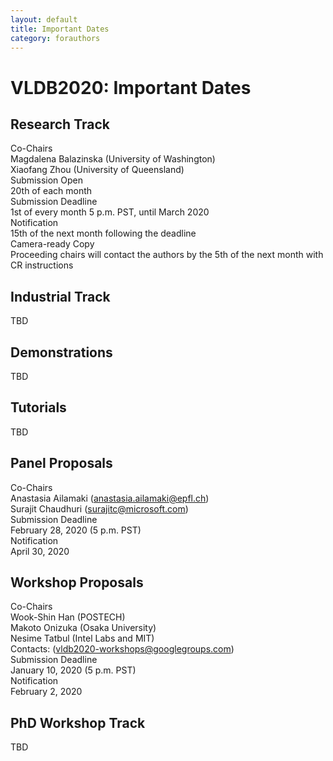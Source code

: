 ```yaml
---
layout: default
title: Important Dates
category: forauthors
---
```


# VLDB2020: Important Dates

## Research Track


<div class="col-group important-dates">
    <div class="col-3 id-head">Co-Chairs</div>
    <div class="col-9 id-col">Magdalena Balazinska (University of Washington)<br>
    Xiaofang Zhou (University of Queensland)</div>
</div>
<div class="col-group important-dates">
    <div class="col-3 id-head">Submission Open</div>
    <div class="col-9 id-col">20th of each month</div>
</div>
<div class="col-group important-dates">
    <div class="col-3 id-head">Submission Deadline</div>
    <div class="col-9 id-col">1st of every month 5 p.m. PST, until March 2020</div>
</div>
<div class="col-group important-dates">
    <div class="col-3 id-head">Notification</div>
    <div class="col-9 id-col">15th of the next month following the deadline</div>
</div>
<div class="col-group important-dates">
    <div class="col-3 id-head">Camera-ready Copy</div>
    <div class="col-9 id-col">Proceeding chairs will contact the authors by the 5th of the next month with CR instructions</div>
</div>

## Industrial Track

TBD

## Demonstrations

TBD

## Tutorials

TBD

## Panel Proposals

<div class="col-group important-dates">
    <div class="col-3 id-head">Co-Chairs</div>
    <div class="col-9 id-col">Anastasia Ailamaki (<a href="mailto:anastasia.ailamaki@epfl.ch">anastasia.ailamaki@epfl.ch</a>)<br>
Surajit Chaudhuri (<a href="mailto:surajitc@microsoft.com">surajitc@microsoft.com</a>)</div>
</div>
<div class="col-group important-dates">
    <div class="col-3 id-head">Submission Deadline</div>
    <div class="col-9 id-col">February 28, 2020 (5 p.m. PST)</div>
</div>
<div class="col-group important-dates">
    <div class="col-3 id-head">Notification</div>
    <div class="col-9 id-col">April 30, 2020</div>
</div>

## Workshop Proposals

<div class="col-group important-dates">
    <div class="col-3 id-head">Co-Chairs</div>
    <div class="col-9 id-col">Wook-Shin Han (POSTECH)<br>
Makoto Onizuka (Osaka University)<br>
Nesime Tatbul (Intel Labs and MIT)<br>
 <i class="far fa-envelope"></i>Contacts: (<a href="mailto:vldb2020-workshops@googlegroups.com">vldb2020-workshops@googlegroups.com</a>)</div>
</div>
<div class="col-group important-dates">
    <div class="col-3 id-head">Submission Deadline</div>
    <div class="col-9 id-col">January 10, 2020 (5 p.m. PST)</div>
</div>
<div class="col-group important-dates">
    <div class="col-3 id-head">Notification</div>
    <div class="col-9 id-col">February 2, 2020</div>
</div>

## PhD Workshop Track

TBD
